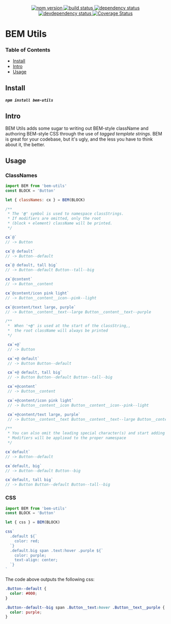 <p align="center">
  <a href="http://badge.fury.io/js/bem-utils">
    <img alt="npm version" src="https://badge.fury.io/js/bem-utils.svg" />
  </a>
  <a href="https://travis-ci.org/jozanza/bem-utils">
    <img alt="build status" src="https://travis-ci.org/jozanza/bem-utils.svg" />
  </a>
  <a href="https://david-dm.org/jozanza/bem-utils">
    <img alt="dependency status" src="https://david-dm.org/jozanza/bem-utils.svg" />
  </a>
  <a href="https://david-dm.org/jozanza/bem-utils#info=devDependencies">
    <img alt="devdependency status" src="https://david-dm.org/jozanza/bem-utils/dev-status.svg" />
  </a>
  <a href='https://coveralls.io/github/jozanza/bem-utils?branch=master'>
    <img src='https://coveralls.io/repos/jozanza/bem-utils/badge.svg?branch=master&service=github' alt='Coverage Status' />
  </a>
</p>

# BEM Utils

### Table of Contents

- [Install](#install)
- [Intro](#intro)
- [Usage](#usage)

Install
-------

##### `npm install bem-utils`

Intro
-----

BEM Utils adds some sugar to writing out BEM-style className and authoring
BEM-style CSS through the use of *tagged template strings*. BEM is great for
your codebase, but it's ugly, and the less you have to think about it, the
better.

Usage
-----

### ClassNames

```js
import BEM from 'bem-utils'
const BLOCK = 'Button'

let { classNames: cx } = BEM(BLOCK)

/**
 * The '@' symbol is used to namespace classStrings.
 * If modifiers are omitted, only the root
 * (block + element) className will be printed.
 */

cx`@`
// -> Button

cx`@ default`
// -> Button--default

cx`@ default, tall big`
// -> Button--default Button--tall--big

cx`@content`
// -> Button__content

cx`@content/icon pink light`
// -> Button__content__icon--pink--light

cx`@content/text large, purple`
// -> Button__content__text--large Button__content__text--purple

/**
 *  When '+@' is used at the start of the classString,,
 *  the root className will always be printed
 */

 cx`+@`
 // -> Button

 cx`+@ default`
 // -> Button Button--default

 cx`+@ default, tall big`
 // -> Button Button--default Button--tall--big

 cx`+@content`
 // -> Button__content

 cx`+@content/icon pink light`
 // -> Button__content__icon Button__content__icon--pink--light

 cx`+@content/text large, purple`
 // -> Button__content__text Button__content__text--large Button__content__text--purple

/**
 * You can also omit the leading special character(s) and start adding modifiers.
 * Modifiers will be appliead to the proper namespace
 */

cx`default`
// -> Button--default

cx`default, big`
// -> Button--default Button--big

cx`default, tall big`
// -> Button Button--default Button--tall--big

```

### CSS

```js
import BEM from 'bem-utils'
const BLOCK = 'Button'

let { css } = BEM(BLOCK)

css`
  .default ${`
    color: red;
  `}
  .default.big span .text:hover .purple ${`
    color: purple;
    text-align: center;
  `}
`
```

The code above outputs the following css:

```css
.Button--default {
  color: #000;
}

.Button--default--big span .Button__text:hover .Button__text__purple {
  color: purple;
}
```
